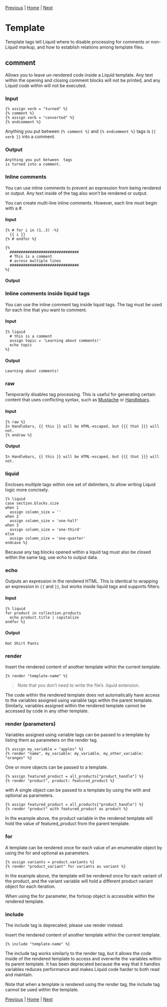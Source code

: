 [Previous](iteration.md) | [Home](README.md) | [Next](variable.md)

# Template
Template tags tell Liquid where to disable processing for comments or non-Liquid markup, and how to establish relations among template files.

## comment
Allows you to leave un-rendered code inside a Liquid template. Any text within the opening and closing comment blocks will not be printed, and any Liquid code within will not be executed.

### Input

```liquid
{% assign verb = "turned" %}
{% comment %}
{% assign verb = "converted" %}
{% endcomment %}
```

Anything you put between ```{% comment %}``` and ```{% endcomment %}``` tags
is ```{{ verb }}``` into a comment.

### Output
```
Anything you put between  tags
is turned into a comment.
```

### Inline comments
You can use inline comments to prevent an expression from being rendered or output. Any text inside of the tag also won’t be rendered or output.

You can create multi-line inline comments. However, each line must begin with a #.

#### Input

```liquid
{% # for i in (1..3) -%}
  {{ i }}
{% # endfor %}

{%
  ###############################
  # This is a comment
  # across multiple lines
  ###############################
%}
```

#### Output



### Inline comments inside liquid tags
You can use the inline comment tag inside liquid tags. The tag must be used for each line that you want to comment.

#### Input

```liquid
{% liquid
  # this is a comment
  assign topic = 'Learning about comments!'
  echo topic
%}
```

#### Output

```Learning about comments!```

### raw
Temporarily disables tag processing. This is useful for generating certain content that uses conflicting syntax, such as [Mustache](https://mustache.github.io/) or [Handlebars](https://handlebarsjs.com/).

#### Input

```liquid
{% raw %}
In Handlebars, {{ this }} will be HTML-escaped, but {{{ that }}} will not.
{% endraw %}
```

#### Output


```In Handlebars, {{ this }} will be HTML-escaped, but {{{ that }}} will not.```

### liquid
Encloses multiple tags within one set of delimiters, to allow writing Liquid logic more concisely.

```liquid
{% liquid
case section.blocks.size
when 1
  assign column_size = ''
when 2
  assign column_size = 'one-half'
when 3
  assign column_size = 'one-third'
else
  assign column_size = 'one-quarter'
endcase %}
```
Because any tag blocks opened within a liquid tag must also be closed within the same tag, use echo to output data.

### echo
Outputs an expression in the rendered HTML. This is identical to wrapping an expression in ```{{``` and ```}}```, but works inside liquid tags and supports filters.

#### Input

```liquid
{% liquid
for product in collection.products
  echo product.title | capitalize
endfor %}
```

#### Output

```Hat Shirt Pants```

### render
Insert the rendered content of another template within the current template.

```liquid
{% render "template-name" %}
```

> Note that you don’t need to write the file’s .liquid extension.

The code within the rendered template does not automatically have access to the variables assigned using variable tags within the parent template. Similarly, variables assigned within the rendered template cannot be accessed by code in any other template.

### render (parameters)
Variables assigned using variable tags can be passed to a template by listing them as parameters on the render tag.

```liquid
{% assign my_variable = "apples" %}
{% render "name", my_variable: my_variable, my_other_variable: "oranges" %}
```
One or more objects can be passed to a template.

```liquid
{% assign featured_product = all_products["product_handle"] %}
{% render "product", product: featured_product %}
```

with
A single object can be passed to a template by using the with and optional as parameters.

```liquid
{% assign featured_product = all_products["product_handle"] %}
{% render "product" with featured_product as product %}
```

In the example above, the product variable in the rendered template will hold the value of featured_product from the parent template.

### for
A template can be rendered once for each value of an enumerable object by using the for and optional as parameters.

```liquid
{% assign variants = product.variants %}
{% render "product_variant" for variants as variant %}
```
In the example above, the template will be rendered once for each variant of the product, and the variant variable will hold a different product variant object for each iteration.

When using the for parameter, the forloop object is accessible within the rendered template.

### include
The include tag is deprecated; please use render instead.

Insert the rendered content of another template within the current template.

```liquid
{% include "template-name" %}
```

The include tag works similarly to the render tag, but it allows the code inside of the rendered template to access and overwrite the variables within its parent template. It has been deprecated because the way that it handles variables reduces performance and makes Liquid code harder to both read and maintain.

Note that when a template is rendered using the render tag, the include tag cannot be used within the template.

[Previous](iteration.md) | [Home](README.md) | [Next](variable.md)